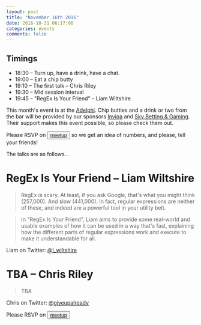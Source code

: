 ```yaml
---
layout: post
title: "November 16th 2016"
date: 2016-10-31 06:17:00
categories: events
comments: false
---
```


## Timings
* 18:30 – Turn up, have a drink, have a chat.
* 19:00 – Eat a chip butty
* 19:10 – The first talk – Chris Riley
* 19:30 – Mid session interval
* 19:45 – "RegEx Is Your Friend" – Liam Wiltshire

This month's event is at the [Adelphi](https://www.theadelphileeds.co.uk/). Chip butties and a drink or two from the bar will be provided by our sponsors [Inviqa](http://inviqa.com/) and [Sky Betting & Gaming](http://skybetcareers.com/about-us). Their support makes this event possible, so please check them out.

Please RSVP on <button>[meetup](http://www.meetup.com/leedsphp/events/235234833/)</button> so we get an idea of numbers, and please, tell your friends!

The talks are as follows…

# RegEx Is Your Friend – Liam Wiltshire

> RegEx is scary. At least, if you ask Google, that's what you might think (257,000). And slow (441,000). In fact, regular expressions are neither of these, and indeed are a powerful tool in your utility belt.

> In "RegEx Is Your Friend", Liam aims to provide some real-world and usable examples of how it can be used in a way that's fast, explaining how the different parts of regular expressions work and execute to make it understandable for all.

Liam on Twitter: [@l_wiltshire](https://twitter.com/l_wiltshire)

# TBA – Chris Riley

> TBA

Chris on Twitter: [@giveupalready](https://twitter.com/giveupalready)

Please RSVP on <button>[meetup](http://www.meetup.com/leedsphp/events/235234833/)</button>
